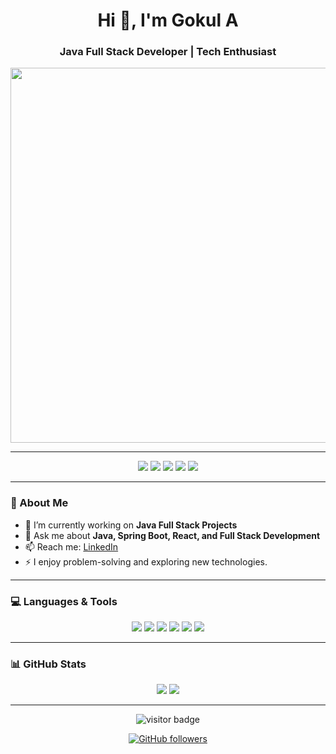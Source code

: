 <h1 align="center">Hi 👋, I'm Gokul A</h1>
<h3 align="center">Java Full Stack Developer | Tech Enthusiast</h3>

<p align="center">
  <img align="center" src="https://user-images.githubusercontent.com/61057666/169029838-74df663d-2e62-4d77-bdff-b43f7d63f00f.png" width="600"/>
</p>

---

<p align="center">
  <img src="https://img.shields.io/badge/Java-%23ED8B00.svg?style=for-the-badge&logo=java&logoColor=white"/>
  <img src="https://img.shields.io/badge/Spring%20Boot-%236DB33F.svg?style=for-the-badge&logo=spring-boot&logoColor=white"/>
  <img src="https://img.shields.io/badge/React-%2320232a.svg?style=for-the-badge&logo=react&logoColor=%2361DAFB"/>
  <img src="https://img.shields.io/badge/MySQL-%2300f.svg?style=for-the-badge&logo=mysql&logoColor=white"/>
  <img src="https://img.shields.io/badge/TypeScript-%23007ACC.svg?style=for-the-badge&logo=typescript&logoColor=white"/>
</p>

---

### 🚀 About Me

- 🔭 I’m currently working on **Java Full Stack Projects**
- 💬 Ask me about **Java, Spring Boot, React, and Full Stack Development**
- 📫 Reach me: [LinkedIn](https://www.linkedin.com/in/gokul2916/)
- ⚡ I enjoy problem-solving and exploring new technologies.

---

### 💻 Languages & Tools

<p align="center">
  <img src="https://img.shields.io/badge/Java-%23ED8B00.svg?style=for-the-badge&logo=openjdk&logoColor=white" />
  <img src="https://img.shields.io/badge/JavaScript-%23323330.svg?style=for-the-badge&logo=javascript&logoColor=%23F7DF1E"/>
  <img src="https://img.shields.io/badge/React-%2320232a.svg?style=for-the-badge&logo=react&logoColor=%2361DAFB"/>
  <img src="https://img.shields.io/badge/Spring%20Boot-%236DB33F.svg?style=for-the-badge&logo=spring-boot&logoColor=white"/>
  <img src="https://img.shields.io/badge/MySQL-%2300f.svg?style=for-the-badge&logo=mysql&logoColor=white"/>
  <img src="https://img.shields.io/badge/TypeScript-%23007ACC.svg?style=for-the-badge&logo=typescript&logoColor=white"/>
</p>

---

### 📊 GitHub Stats

<p align="center">
  <img src="https://github-readme-stats.vercel.app/api?username=GOKUL29-06&theme=tokyonight&show_icons=true&hide=issues"/>
  <img src="https://github-readme-streak-stats.herokuapp.com/?user=GOKUL29-06&theme=tokyonight&hide_border=true"/>
</p>

---

<p align="center">
  <img src="https://visitor-badge.laobi.icu/badge?page_id=GOKUL29-06" alt="visitor badge"/>
</p>

<p align="center">
  <a href="https://github.com/GOKUL29-06?tab=followers"><img src="https://img.shields.io/github/followers/GOKUL29-06?label=Followers&style=social" alt="GitHub followers"/></a>
</p>
